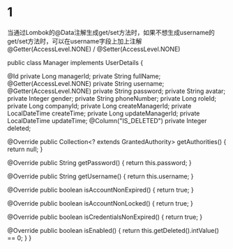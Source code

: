 # 1

当通过Lombok的@Data注解生成get/set方法时，如果不想生成username的get/set方法时，可以在username字段上加上注解
@Getter(AccessLevel.NONE) / @Setter(AccessLevel.NONE)

public class Manager implements UserDetails {

@Id
private Long managerId;
private String fullName;
@Getter(AccessLevel.NONE)
private String username;
@Getter(AccessLevel.NONE)
private String password;
private String avatar;
private Integer gender;
private String phoneNumber;
private Long roleId;
private Long companyId;
private Long createManagerId;
private LocalDateTime createTime;
private Long updateManagerId;
private LocalDateTime updateTime;
@Column("IS_DELETED")
private Integer deleted;

@Override
public Collection<? extends GrantedAuthority> getAuthorities() {
return null;
}

@Override
public String getPassword() {
return this.password;
}

@Override
public String getUsername() {
return this.username;
}

@Override
public boolean isAccountNonExpired() {
return true;
}

@Override
public boolean isAccountNonLocked() {
return true;
}

@Override
public boolean isCredentialsNonExpired() {
return true;
}

@Override
public boolean isEnabled() {
return this.getDeleted().intValue() == 0;
}
}
